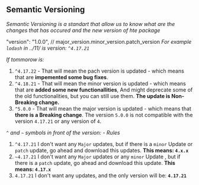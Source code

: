 ## Semantic Versioning
*Semantic Versioning is a standart that allow us to know what are the changes that has occured and the new version of hte package*

"version": "1.0.0", // major_version.minor_version.patch_version
*For example `lodash` in ../11/ is version: `^4.17.21`*

*If tommorow is:*
1. `^4.17.22` - That will mean the pach version is updated - which means that are **impemented some bug fixes**.
2.  `^4.18.21` - That will mean the minor version is updated - which means that are **added some new functionallities**, And might deprecate some of the old functionalities, but you can still use them. **The update is Non- Breaking change.**
3.  `^5.0.0` - That will mean the major version is updated - which means that **there is a Breaking change**. The version `5.0.0` is not compatible with the version `4.17.21` or any version of `4`.

*`^` and `~` symbols in front of the version: - Rules*
1. `^4.17.21` I don't want any `Major` updates, but if there is a `minor` Update or `patch` update, go ahead and download this updates. **This means: `4.x.x`** 
2.  `~4.17.21` I don't want any `Major` updates or any `minor` Update , but if there is a  `patch` update, go ahead and download this update. **This means: `4.17.x`** 
3. `4.17.21` I don't want any updates, and the only version will be: **`4.17.21`** 